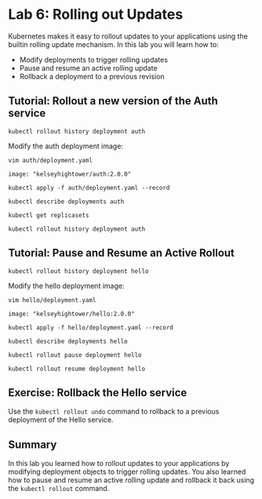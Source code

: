 # Lab 6: Rolling out Updates

Kubernetes makes it easy to rollout updates to your applications using the
builtin rolling update mechanism. In this lab you will learn how to:

* Modify deployments to trigger rolling updates
* Pause and resume an active rolling update
* Rollback a deployment to a previous revision

## Tutorial: Rollout a new version of the Auth service

```
kubectl rollout history deployment auth
```

Modify the auth deployment image:

```
vim auth/deployment.yaml
```

```
image: "kelseyhightower/auth:2.0.0"
```

```
kubectl apply -f auth/deployment.yaml --record
```

```
kubectl describe deployments auth
```

```
kubectl get replicasets
```

```
kubectl rollout history deployment auth
```

## Tutorial: Pause and Resume an Active Rollout

```
kubectl rollout history deployment hello
```

Modify the hello deployment image:

```
vim hello/deployment.yaml
```

```
image: "kelseyhightower/hello:2.0.0"
```

```
kubectl apply -f hello/deployment.yaml --record
```

```
kubectl describe deployments hello
```

```
kubectl rollout pause deployment hello
```

```
kubectl rollout resume deployment hello
```

## Exercise: Rollback the Hello service

Use the `kubectl rollout undo` command to rollback to a previous deployment of
the Hello service.

## Summary

In this lab you learned how to rollout updates to your applications by modifying
deployment objects to trigger rolling updates. You also learned how to pause and
resume an active rolling update and rollback it back using the `kubectl rollout`
command.
